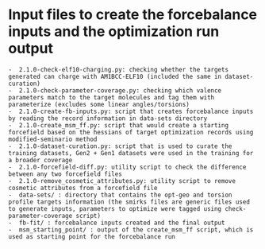 # Input files to create the forcebalance inputs and the optimization run output
    -  2.1.0-check-elf10-charging.py: checking whether the targets generated can charge with AM1BCC-ELF10 (included the same in dataset-curation)
    -  2.1.0-check-parameter-coverage.py: checking which valence parameters match to the target molecules and tag them with parameterize (excludes some linear angles/torsions)
    -  2.1.0-create-fb-inputs.py: script that creates forcebalance inputs by reading the record information in data-sets directory
    -  2.1.0-create_msm_ff.py: script that would create a starting forcefield based on the hessians of target optimization records using modified-seminario method
    -  2.1.0-dataset-curation.py: script that is used to curate the training datasets, Gen2 + Gen1 datasets were used in the training for a broader coverage
    -  2.1.0-forcefield-diff.py: utility script to check the difference between any two forcefield files
    -  2.1.0-remove_cosmetic_attributes.py: utility script to remove cosmetic attributes from a forcefield file
    -  data-sets/ : directory that contains the opt-geo and torsion profile targets information (the smirks files are generic files used to generate inputs, parameters to optimize were tagged using check-parameter-coverage script)
    -  fb-fit/ : forcebalance inputs created and the final output
    -  msm_starting_point/ : output of the create_msm_ff script, which is used as starting point for the forcebalance run


